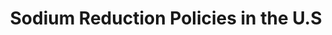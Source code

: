 ---
layout: page
title: Sodium Reduction Policies in the U.S
description: Interactive dashboard to analyze and visualize the distribution of policies by category, geographical region, and relationship with regional sociodemographics
img: assets/img/projects/sodium_dashboard_map.png
redirect: https://us-sodium-policies.shinyapps.io/Rshiny/
importance: 3
category: tools
---